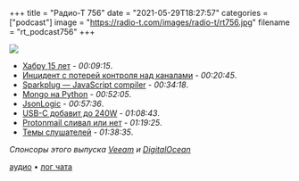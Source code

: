 +++
title = "Радио-Т 756"
date = "2021-05-29T18:27:57"
categories = ["podcast"]
image = "https://radio-t.com/images/radio-t/rt756.jpg"
filename = "rt_podcast756"
+++

![](https://radio-t.com/images/radio-t/rt756.jpg)

- [Хабру 15 лет](https://habr.com/ru/company/habr/blog/559330/) - *00:09:15*.
- [Инцидент с потерей контроля над каналами](https://www.opennet.ru/opennews/art.shtml?num=55216) - *00:20:45*.
- [Sparkplug — JavaScript compiler](https://v8.dev/blog/sparkplug) - *00:34:18*.
- [Mongo на Python](https://github.com/davidlatwe/montydb) - *00:52:05*.
- [JsonLogic](https://jsonlogic.com/) - *00:57:36*.
- [USB-C добавит до 240W](https://www.theverge.com/circuitbreaker/2021/5/25/22453936/usb-c-power-delivery-extended-power-range-epr) - *01:08:43*.
- [Protonmail сливал или нет](https://www.reuters.com/world/europe/email-bomb-threat-sent-after-bloggers-plane-was-diverted-over-belarus-swiss-2021-05-27/) - *01:19:25*.
- [Темы слушателей](https://radio-t.com/p/2021/05/25/prep-756/) - *01:38:35*.

*Спонсоры этого выпуска [Veeam](http://vee.am/radio-t) и [DigitalOcean](https://do.co/radiot)*


[аудио](https://cdn.radio-t.com/rt_podcast756.mp3) • [лог чата](https://chat.radio-t.com/logs/radio-t-756.html)
<audio src="https://cdn.radio-t.com/rt_podcast756.mp3" preload="none"></audio>
